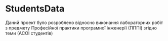 # StudentsData
Даний проект було розроблено відносно виконання лабораторних робіт з предмету Професійної практики програмної інженерії (ПППІ) згідно теми (АСОІ студентів)
